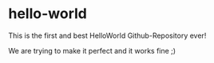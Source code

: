 # hello-world
This is the first and best HelloWorld Github-Repository ever!

We are trying to make it perfect and it works fine ;)
